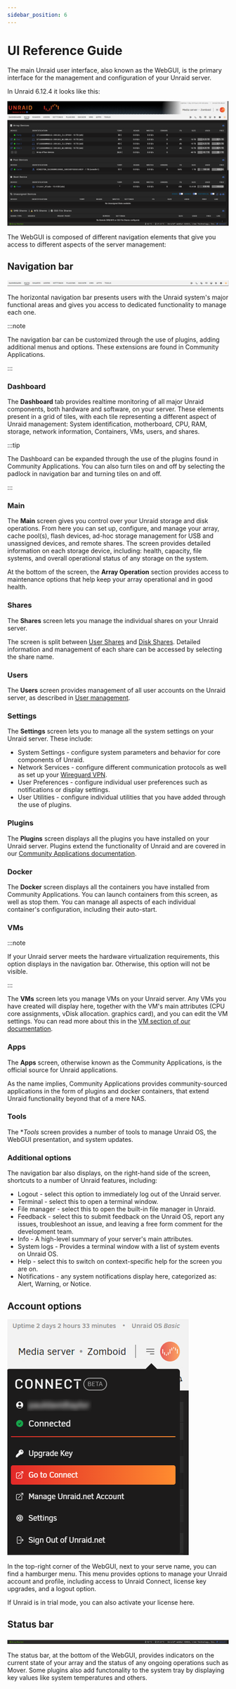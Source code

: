 ```yaml
---
sidebar_position: 6
---
```


# UI Reference Guide

The main Unraid user interface, also known as the WebGUI, is the primary interface for the management and configuration of your Unraid server.

In Unraid 6.12.4 it looks like this:

![WebGUI](../assets/webgui.png)

The WebGUI is composed of different navigation elements that give you access to different aspects of the server management:

## Navigation bar

![Navigation bar](../assets/navbar2.png)

The horizontal navigation bar presents users with the Unraid system's major functional areas and gives you access to dedicated functionality to manage each one.

:::note

The navigation bar can be customized through the use of plugins, adding additional menus and options. These extensions are found in Community Applications.

:::

### Dashboard

The **Dashboard** tab provides realtime monitoring of all major Unraid components, both hardware and software, on your server. These elements present in a grid of tiles, with each tile representing a different aspect of Unraid management: System identification, motherboard, CPU, RAM, storage, network information, Containers, VMs, users, and shares.

:::tip

The Dashboard can be expanded through the use of the plugins found in Community Applications. You can also turn tiles on and off by selecting the padlock in navigation bar and turning tiles on and off.

:::

### Main

The **Main** screen gives you control over your Unraid storage and disk operations. From here you can set up, configure, and manage your array, cache pool(s), flash devices, ad-hoc storage management for USB and unassigned devices, and remote shares. The screen provides detailed information on each storage device, including: health, capacity, file systems, and overall operational status of any storage on the system.

At the bottom of the screen, the **Array Operation** section provides access to maintenance options that help keep your array operational and in good health.

### Shares

The **Shares** screen lets you manage the individual shares on your Unraid server.

The screen is split between [User Shares](../manual/shares/user-shares.md) and [Disk Shares](../manual/shares/disk-shares.md). Detailed information and management of each share can be accessed by selecting the share name.

### Users

The **Users** screen provides management of all user accounts on the Unraid server, as described in [User management](../manual/users/users.md).

### Settings

The **Settings** screen lets you to manage all the system settings on your Unraid server. These include:

* System Settings - configure system parameters and behavior for core components of Unraid.
* Network Services - configure different communication protocols as well as set up your [Wireguard VPN](../manual/security/vpn.md#wireguard).
* User Preferences - configure individual user preferences such as notifications or display settings.
* User Utilities - configure individual utilities that you have added through the use of plugins.

### Plugins

The **Plugins** screen displays all the plugins you have installed on your Unraid server. Plugins extend the functionality of Unraid and are covered in our [Community Applications documentation](../manual/applications#plugins).

### Docker

The **Docker** screen displays  all the containers you have installed from Community Applications. You can launch containers from this screen, as well as stop them. You can manage all aspects of each individual container's configuration, including their auto-start.

### VMs

:::note

If your Unraid server meets the hardware virtualization requirements, this option displays in the navigation bar. Otherwise, this option will not be visible.

:::

The **VMs** screen lets you manage VMs on your Unraid server. Any VMs you have created will display here, together with the VM's main attributes (CPU core assignments, vDisk allocation. graphics card), and you can edit the VM settings. You can read more about this in the [VM section of our documentation](../manual/vm-management.md).

### Apps

The **Apps** screen, otherwise known as the Community Applications, is the official source for Unraid applications.

As the name implies, Community Applications provides community-sourced applications in the form of plugins and docker containers, that extend Unraid functionality beyond that of a mere NAS.

### Tools

The **Tools* screen provides a number of tools to manage Unraid OS, the WebGUI presentation, and system updates.

### Additional options

The navigation bar also displays, on the right-hand side of the screen, shortcuts to a number of Unraid features, including:

* Logout - select this option to immediately log out of the Unraid server.
* Terminal - select this to open a terminal window.
* File manager - select this to open the built-in file manager in Unraid.
* Feedback - select this to submit feedback on the Unraid OS, report any issues, troubleshoot an issue, and leaving a free form comment for the development team.
* Info - A high-level summary of your server's main attributes.
* System logs - Provides a terminal window with a list of system events on Unraid OS.
* Help - select this to switch on context-specific help for the screen you are on.
* Notifications - any system notifications display here, categorized as: Alert, Warning, or Notice.

## Account options

![Account options](../assets/account-options.png)

In the top-right corner of the WebGUI, next to your serve name, you can find a hamburger menu. This menu provides options to manage your Unraid account and profile, including access to Unraid Connect, license key upgrades, and a logout option.

If Unraid is in trial mode, you can also activate your license here.

## Status bar

![Status bar](./../assets/status-bar.png)

The status bar, at the bottom of the WebGUI, provides indicators on the current state of your array and the status of any ongoing operations such as Mover. Some plugins also add functonality to the system tray by displaying key values like system temperatures and others.